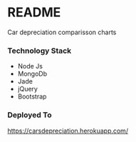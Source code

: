# README #

Car depreciation comparisson charts

### Technology Stack ###

* Node Js
* MongoDb
* Jade
* jQuery
* Bootstrap

### Deployed To ###

https://carsdepreciation.herokuapp.com/
